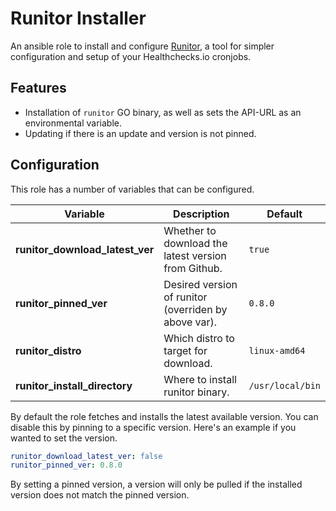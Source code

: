 # Runitor Installer

An ansible role to install and configure [Runitor](https://github.com/bdd/runitor), a tool for simpler configuration and setup of your Healthchecks.io cronjobs.

## Features

- Installation of `runitor` GO binary, as well as sets the API-URL as an environmental variable.
- Updating if there is an update and version is not pinned.

## Configuration

This role has a number of variables that can be configured.

| Variable                            | Description                                              | Default           |
| ----------------------------------- | -------------------------------------------------------- | ----------------- |
| **runitor_download_latest_ver**     | Whether to download the latest version from Github.      | `true`
| **runitor_pinned_ver**              | Desired version of runitor (overriden by above var).     | `0.8.0`
| **runitor_distro**                  | Which distro to target for download.                     | `linux-amd64`
| **runitor_install_directory**       | Where to install runitor binary.                         | `/usr/local/bin`

By default the role fetches and installs the latest available version.  You can disable this by pinning to a specific version.  Here's an example if you wanted to set the version.

```yaml
runitor_download_latest_ver: false
runitor_pinned_ver: 0.8.0
```
By setting a pinned version, a version will only be pulled if the installed version does not match the pinned version.